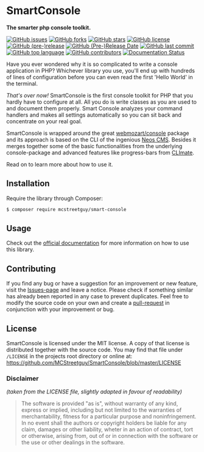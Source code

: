 # SmartConsole

**The smarter php console toolkit.**

[![GitHub issues](https://img.shields.io/github/issues/MCStreetguy/SmartConsole.svg)](https://github.com/MCStreetguy/SmartConsole/issues)
[![GitHub forks](https://img.shields.io/github/forks/MCStreetguy/SmartConsole.svg)](https://github.com/MCStreetguy/SmartConsole/network)
[![GitHub stars](https://img.shields.io/github/stars/MCStreetguy/SmartConsole.svg)](https://github.com/MCStreetguy/SmartConsole/stargazers)
[![GitHub license](https://img.shields.io/github/license/MCStreetguy/SmartConsole.svg)](https://github.com/MCStreetguy/SmartConsole/blob/master/LICENSE)
[![GitHub (pre-)release](https://img.shields.io/github/release/MCStreetguy/SmartConsole/all.svg)](https://github.com/MCStreetguy/SmartConsole)
[![GitHub (Pre-)Release Date](https://img.shields.io/github/release-date-pre/MCStreetguy/SmartConsole.svg)](https://github.com/MCStreetguy/SmartConsole)
[![GitHub last commit](https://img.shields.io/github/last-commit/MCStreetguy/SmartConsole.svg)](https://github.com/MCStreetguy/SmartConsole)
[![GitHub top language](https://img.shields.io/github/languages/top/MCStreetguy/SmartConsole.svg)](https://github.com/MCStreetguy/SmartConsole)
[![GitHub contributors](https://img.shields.io/github/contributors/MCStreetguy/SmartConsole.svg)](https://github.com/MCStreetguy/SmartConsole)
[![Documentation Status](https://readthedocs.org/projects/smartconsole/badge/?version=latest)](https://smartconsole.readthedocs.io/en/latest/?badge=latest)

<!-- [![Twitter](https://img.shields.io/twitter/url/https/github.com/MCStreetguy/SmartConsole.svg?style=social)](https://twitter.com/intent/tweet?text=Wow:&url=https%3A%2F%2Fgithub.com%2FMCStreetguy%2FSmartConsole) -->

Have you ever wondered why it is so complicated to write a console application in PHP?
Whichever library you use, you'll end up with hundreds of lines of configuration before you can even read the first 'Hello World' in the terminal.

_That's over now!_ SmartConsole is the first console toolkit for PHP that you hardly have to configure at all.
All you do is write classes as you are used to and document them properly.
Smart Console analyzes your command handlers and makes all settings automatically so you can sit back and concentrate on your real goal.

SmartConsole is wrapped around the great [webmozart/console](https://github.com/webmozart/console) package and its approach is based on the CLI of the ingenious [Neos CMS](https://www.neos.io/).
Besides it merges together some of the basic functionalities from the underlying console-package and advanced features like progress-bars from [CLImate](https://climate.thephpleague.com/).

Read on to learn more about how to use it.

## Installation

Require the library through Composer:

``` bash
$ composer require mcstreetguy/smart-console
```

## Usage

Check out the [official documentation](https://smartconsole.readthedocs.io/) for more information on how to use this library.

## Contributing

If you find any bug or have a suggestion for an improvement or new feature, visit the [Issues-page](https://github.com/MCStreetguy/SmartConsole/issues) and leave a notice.
Please check if something similar has already been reported in any case to prevent duplicates.
Feel free to modify the source code on your own and create a [pull-request](https://github.com/MCStreetguy/SmartConsole/pulls) in conjunction with your improvement or bug.

## License

SmartConsole is licensed under the MIT license. A copy of that license is distributed together with the source code.
You may find that file under `/LICENSE` in the projects root directory or online at: https://github.com/MCStreetguy/SmartConsole/blob/master/LICENSE

### Disclaimer

_(taken from the LICENSE file, slightly adapted in favour of readability)_

> The software is provided "as is", without warranty of any kind, express or implied, including but not limited to the warranties of merchantability, fitness for a particular purpose and noninfringement. In no event shall the authors or copyright holders be liable for any claim, damages or other liability, wheter in an action of contract, tort or otherwise, arising from, out of or in connection with the software or the use or other dealings in the software.
